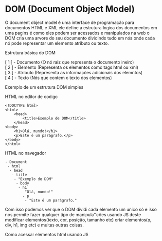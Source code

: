 # DOM (Document Object Model)

O document object model é uma interface de programação para documentos HTML e XML ele define a estrutura logica dos documentos em uma pagins é como eles podem ser acessados e manipulados na web o DOM cria uma arvore do seu documento dividindo tudo em nós onde cada nó pode representar um elemento atributo ou texto.

Estrutura básica do DOM

[ 1 ] - Documento (O nó raiz que representa o documento ineiro)<br>
[ 2 ] - Elemento (Representa os elementos como tags html ou xml)<br>
[ 3 ] - Atributo (Representa as informações adicionais dos elemntos)<br>
[ 4 ] - Texto (Nós que contem o texto dos elementos)

Exemplo de um estrutura DOM simples<br>

HTML no editor de codigo
```
<!DOCTYPE html> 
<html> 
    <head> 
        <title>Exemplo de DOM</title> 
    </head> 
<body> 
    <h1>Olá, mundo!</h1> 
    <p>Este é um parágrafo.</p> 
</body> 
</html>
```
HTML no navegador
```
- Document 
 - html 
  - head 
   - title 
    - "Exemplo de DOM" 
     - body 
      - h1 
       - "Olá, mundo!" 
        - p 
         - "Este é um parágrafo."
```

Com isso podemos ver que o DOM dividi cada elemento um unico só e isso nos permite fazer qualquer tipo de manipula''cões usando JS deste modificar elementos(texto, cor, posição, tamanho etc) criar elementos(p, div, h1, img etc) e muitas outras coisas.

Como acessar elementos html usando JS
